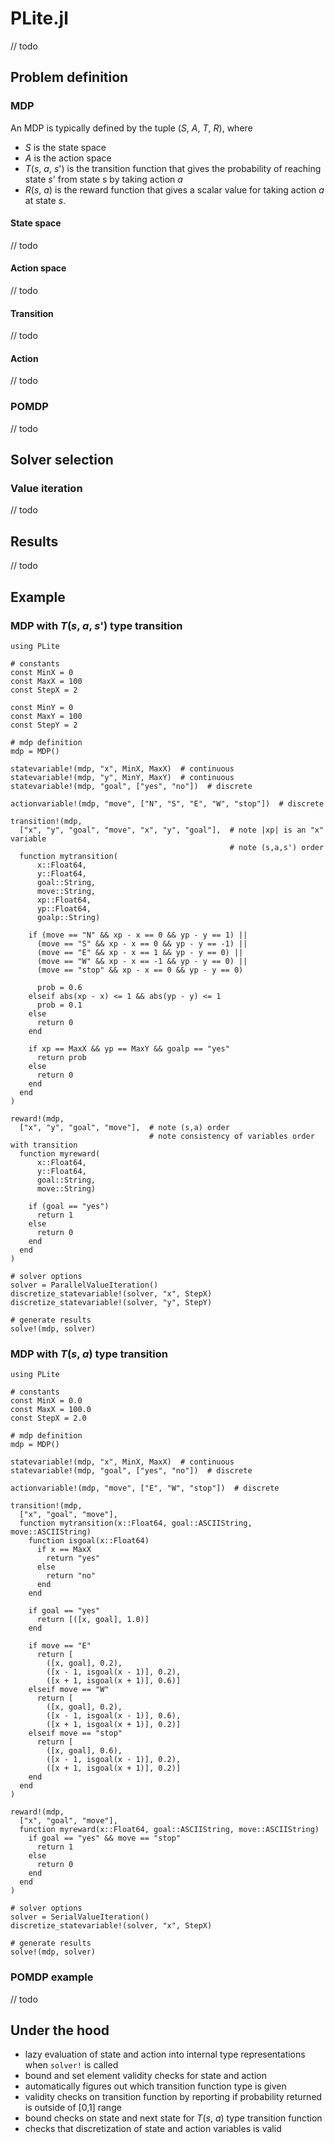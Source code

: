 # PLite.jl

// todo

## Problem definition

### MDP

An MDP is typically defined by the tuple (*S*, *A*, *T*, *R*), where

* *S* is the state space
* *A* is the action space
* *T*(*s*, *a*, *s*') is the transition function that gives the probability of reaching state *s*' from state s by taking action *a*
* *R*(*s*, *a*) is the reward function that gives a scalar value for taking action *a* at state *s*.

#### State space

// todo

#### Action space

// todo

#### Transition

// todo

#### Action

// todo

### POMDP

// todo

## Solver selection

### Value iteration

// todo

## Results

// todo

## Example

### MDP with *T*(*s*, *a*, *s*') type transition

```
using PLite

# constants
const MinX = 0
const MaxX = 100
const StepX = 2

const MinY = 0
const MaxY = 100
const StepY = 2

# mdp definition
mdp = MDP()

statevariable!(mdp, "x", MinX, MaxX)  # continuous
statevariable!(mdp, "y", MinY, MaxY)  # continuous
statevariable!(mdp, "goal", ["yes", "no"])  # discrete

actionvariable!(mdp, "move", ["N", "S", "E", "W", "stop"])  # discrete

transition!(mdp,
  ["x", "y", "goal", "move", "x", "y", "goal"],  # note |xp| is an "x" variable
                                                 # note (s,a,s') order
  function mytransition(
      x::Float64,
      y::Float64,
      goal::String,
      move::String,
      xp::Float64,
      yp::Float64,
      goalp::String)

    if (move == "N" && xp - x == 0 && yp - y == 1) ||
      (move == "S" && xp - x == 0 && yp - y == -1) ||
      (move == "E" && xp - x == 1 && yp - y == 0) ||
      (move == "W" && xp - x == -1 && yp - y == 0) ||
      (move == "stop" && xp - x == 0 && yp - y == 0)

      prob = 0.6
    elseif abs(xp - x) <= 1 && abs(yp - y) <= 1
      prob = 0.1
    else
      return 0
    end

    if xp == MaxX && yp == MaxY && goalp == "yes"
      return prob
    else
      return 0
    end
  end
)

reward!(mdp,
  ["x", "y", "goal", "move"],  # note (s,a) order
                               # note consistency of variables order with transition
  function myreward(
      x::Float64,
      y::Float64,
      goal::String,
      move::String)

    if (goal == "yes")
      return 1
    else
      return 0
    end
  end
)

# solver options
solver = ParallelValueIteration()
discretize_statevariable!(solver, "x", StepX)
discretize_statevariable!(solver, "y", StepY)

# generate results
solve!(mdp, solver)
```

### MDP with *T*(*s*, *a*) type transition

```
using PLite

# constants
const MinX = 0.0
const MaxX = 100.0
const StepX = 2.0

# mdp definition
mdp = MDP()

statevariable!(mdp, "x", MinX, MaxX)  # continuous
statevariable!(mdp, "goal", ["yes", "no"])  # discrete

actionvariable!(mdp, "move", ["E", "W", "stop"])  # discrete

transition!(mdp,
  ["x", "goal", "move"],
  function mytransition(x::Float64, goal::ASCIIString, move::ASCIIString)
    function isgoal(x::Float64)
      if x == MaxX
        return "yes"
      else
        return "no"
      end
    end

    if goal == "yes"
      return [([x, goal], 1.0)]
    end

    if move == "E"
      return [
        ([x, goal], 0.2),
        ([x - 1, isgoal(x - 1)], 0.2),
        ([x + 1, isgoal(x + 1)], 0.6)]
    elseif move == "W"
      return [
        ([x, goal], 0.2),
        ([x - 1, isgoal(x - 1)], 0.6),
        ([x + 1, isgoal(x + 1)], 0.2)]
    elseif move == "stop"
      return [
        ([x, goal], 0.6),
        ([x - 1, isgoal(x - 1)], 0.2),
        ([x + 1, isgoal(x + 1)], 0.2)]
    end
  end
)

reward!(mdp,
  ["x", "goal", "move"],
  function myreward(x::Float64, goal::ASCIIString, move::ASCIIString)
    if goal == "yes" && move == "stop"
      return 1
    else
      return 0
    end
  end
)

# solver options
solver = SerialValueIteration()
discretize_statevariable!(solver, "x", StepX)

# generate results
solve!(mdp, solver)
```

### POMDP example

// todo

## Under the hood

* lazy evaluation of state and action into internal type representations when `solver!` is called
* bound and set element validity checks for state and action
* automatically figures out which transition function type is given
* validity checks on transition function by reporting if probability returned is outside of [0,1] range
* bound checks on state and next state for *T*(*s*, *a*) type transition function
* checks that discretization of state and action variables is valid

